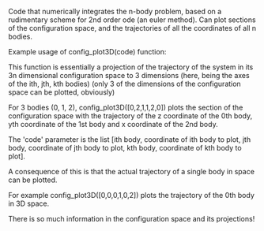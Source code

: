 Code that numerically integrates the n-body problem, based on a rudimentary scheme for 2nd order ode (an euler method). Can plot sections of the configuration space, and
the trajectories of all the coordinates of all n bodies.

Example usage of config_plot3D(code) function:

This function is essentially a projection of the trajectory of the system in its 3n dimensional configuration space to 3 dimensions (here, being the axes of the ith, jth, kth bodies) (only 3 of the dimensions of the configuration space can be plotted, obviously)

For 3 bodies (0, 1, 2), config_plot3D([0,2,1,1,2,0]) plots the section of the configuration space with the trajectory of the z coordinate of the 0th body, yth coordinate of the 1st body and x coordinate of the 2nd body.

The 'code' parameter is the list [ith body, coordinate of ith body to plot, jth body, coordinate of jth body to plot, kth body, coordinate of kth body to plot].


A consequence of this is that the actual trajectory of a single body in space can be plotted.

For example config_plot3D([0,0,0,1,0,2]) plots the trajectory of the 0th body in 3D space. 

There is so much information in the configuration space and its projections!
